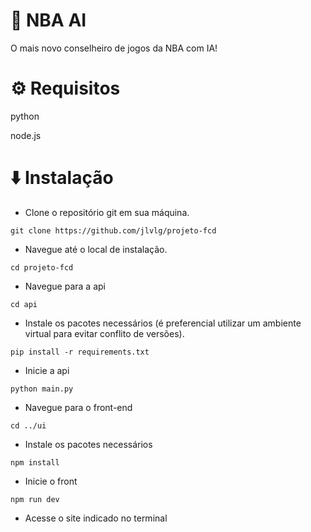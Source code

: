 # 🏈 NBA AI
O mais novo conselheiro de jogos da NBA com IA!

# ⚙️ Requisitos
python

node.js

# ⬇️ Instalação
* Clone o repositório git em sua máquina.
  
`git clone https://github.com/jlvlg/projeto-fcd`

* Navegue até o local de instalação.

`cd projeto-fcd`

* Navegue para a api

`cd api`

* Instale os pacotes necessários (é preferencial utilizar um ambiente virtual para evitar conflito de versões).

`pip install -r requirements.txt`

* Inicie a api

`python main.py`

* Navegue para o front-end

`cd ../ui`

* Instale os pacotes necessários

`npm install`

* Inicie o front

`npm run dev`

* Acesse o site indicado no terminal

